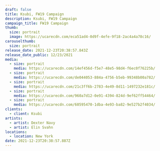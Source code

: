 ```yaml
---
draft: false
title: Ksubi, FW19 Campaign
description: Ksubi, FW19 Campaign
campaign_title: FW19 Campaign
thumb:
  size: portrait
  image: https://ucarecdn.com/eca51ad4-0d9f-4efe-9f18-2ac4a4a78c16/
carouselthumb:
  size: portrait
release_date: 2021-12-23T20:38:57.843Z
release_date_public: 12/23/2021
media:
  - size: portrait
    media: https://ucarecdn.com/14ef456d-f5e7-48e5-98d4-f6ec0f76225b/
  - size: portrait
    media: https://ucarecdn.com/de044053-884a-4756-b5eb-99348b00a782/
  - size: portrait
    media: https://ucarecdn.com/21c3ff6b-2783-4e49-8d11-1497232e181c/
  - size: portrait
    media: https://ucarecdn.com/960a7d12-0e91-4394-824d-9ef62ff54464/
  - size: portrait
    media: https://ucarecdn.com/60595470-1dba-4e93-ba82-9e527b2f4034/
clients:
  - client: Ksubi
artists:
  - artist: Dexter Navy
  - artist: Elin Svahn
locations:
  - location: New York
date: 2021-12-23T20:38:57.887Z
---
```

